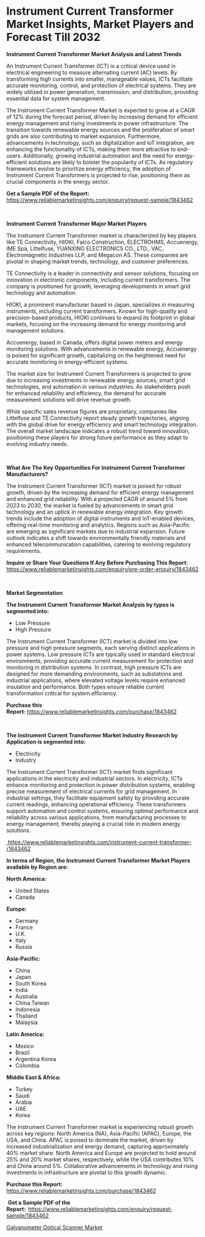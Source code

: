 <p><h1>Instrument Current Transformer Market Insights, Market Players and Forecast Till 2032</h1></p><p><strong>Instrument Current Transformer Market Analysis and Latest Trends</strong></p>
<p><p>An Instrument Current Transformer (ICT) is a critical device used in electrical engineering to measure alternating current (AC) levels. By transforming high currents into smaller, manageable values, ICTs facilitate accurate monitoring, control, and protection of electrical systems. They are widely utilized in power generation, transmission, and distribution, providing essential data for system management.</p><p>The Instrument Current Transformer Market is expected to grow at a CAGR of 12% during the forecast period, driven by increasing demand for efficient energy management and rising investments in power infrastructure. The transition towards renewable energy sources and the proliferation of smart grids are also contributing to market expansion. Furthermore, advancements in technology, such as digitalization and IoT integration, are enhancing the functionality of ICTs, making them more attractive to end-users. Additionally, growing industrial automation and the need for energy-efficient solutions are likely to bolster the popularity of ICTs. As regulatory frameworks evolve to prioritize energy efficiency, the adoption of Instrument Current Transformers is projected to rise, positioning them as crucial components in the energy sector.</p></p>
<p><strong>Get a Sample PDF of the Report:&nbsp;</strong> <a href="https://www.reliablemarketinsights.com/enquiry/request-sample/1843462?utm_campaign=2669&utm_medium=2&utm_source=Github&utm_content=ia&utm_term=06042025&utm_id=instrument-current-transformer">https://www.reliablemarketinsights.com/enquiry/request-sample/1843462</a></p>
<p>&nbsp;</p>
<p><strong>Instrument Current Transformer Major Market Players</strong></p>
<p><p>The Instrument Current Transformer market is characterized by key players like TE Connectivity, HIOKI, Falco Construction, ELECTROHMS, Accuenergy, IME Spa, Littelfuse, YUANXING ELECTRONICS CO., LTD., VAC, Electromagnetic Industries LLP, and Megacon AS. These companies are pivotal in shaping market trends, technology, and customer preferences.</p><p>TE Connectivity is a leader in connectivity and sensor solutions, focusing on innovation in electronic components, including current transformers. The company is positioned for growth, leveraging developments in smart grid technology and automation.</p><p>HIOKI, a prominent manufacturer based in Japan, specializes in measuring instruments, including current transformers. Known for high-quality and precision-based products, HIOKI continues to expand its footprint in global markets, focusing on the increasing demand for energy monitoring and management solutions.</p><p>Accuenergy, based in Canada, offers digital power meters and energy monitoring solutions. With advancements in renewable energy, Accuenergy is poised for significant growth, capitalizing on the heightened need for accurate monitoring in energy-efficient systems.</p><p>The market size for Instrument Current Transformers is projected to grow due to increasing investments in renewable energy sources, smart grid technologies, and automation in various industries. As stakeholders push for enhanced reliability and efficiency, the demand for accurate measurement solutions will drive revenue growth.</p><p>While specific sales revenue figures are proprietary, companies like Littelfuse and TE Connectivity report steady growth trajectories, aligning with the global drive for energy efficiency and smart technology integration. The overall market landscape indicates a robust trend toward innovation, positioning these players for strong future performance as they adapt to evolving industry needs.</p></p>
<p>&nbsp;</p>
<p><strong>What Are The Key Opportunities For Instrument Current Transformer Manufacturers?</strong></p>
<p><p>The Instrument Current Transformer (ICT) market is poised for robust growth, driven by the increasing demand for efficient energy management and enhanced grid reliability. With a projected CAGR of around 5% from 2023 to 2030, the market is fueled by advancements in smart grid technology and an uptick in renewable energy integration. Key growth trends include the adoption of digital instruments and IoT-enabled devices, offering real-time monitoring and analytics. Regions such as Asia-Pacific are emerging as significant markets due to industrial expansion. Future outlook indicates a shift towards environmentally friendly materials and enhanced telecommunication capabilities, catering to evolving regulatory requirements.</p></p>
<p><strong>Inquire or Share Your Questions If Any Before Purchasing This Report:</strong> <a href="https://www.reliablemarketinsights.com/enquiry/pre-order-enquiry/1843462?utm_campaign=2669&utm_medium=2&utm_source=Github&utm_content=ia&utm_term=06042025&utm_id=instrument-current-transformer">https://www.reliablemarketinsights.com/enquiry/pre-order-enquiry/1843462</a></p>
<p>&nbsp;</p>
<p><strong>Market Segmentation</strong></p>
<p><strong>The Instrument Current Transformer Market Analysis by types is segmented into:</strong></p>
<p><ul><li>Low Pressure</li><li>High Pressure</li></ul></p>
<p><p>The Instrument Current Transformer (ICT) market is divided into low pressure and high pressure segments, each serving distinct applications in power systems. Low pressure ICTs are typically used in standard electrical environments, providing accurate current measurement for protection and monitoring in distribution systems. In contrast, high pressure ICTs are designed for more demanding environments, such as substations and industrial applications, where elevated voltage levels require enhanced insulation and performance. Both types ensure reliable current transformation critical for system efficiency.</p></p>
<p><strong>Purchase this Report:&nbsp;</strong><a href="https://www.reliablemarketinsights.com/purchase/1843462?utm_campaign=2669&utm_medium=2&utm_source=Github&utm_content=ia&utm_term=06042025&utm_id=instrument-current-transformer">https://www.reliablemarketinsights.com/purchase/1843462</a></p>
<p>&nbsp;</p>
<p><strong>The Instrument Current Transformer Market Industry Research by Application is segmented into:</strong></p>
<p><ul><li>Electricity</li><li>Industry</li></ul></p>
<p><p>The Instrument Current Transformer (ICT) market finds significant applications in the electricity and industrial sectors. In electricity, ICTs enhance monitoring and protection in power distribution systems, enabling precise measurement of electrical currents for grid management. In industrial settings, they facilitate equipment safety by providing accurate current readings, enhancing operational efficiency. These transformers support automation and control systems, ensuring optimal performance and reliability across various applications, from manufacturing processes to energy management, thereby playing a crucial role in modern energy solutions.</p></p>
<p><a href="https://www.reliablemarketinsights.com/instrument-current-transformer-r1843462?utm_campaign=2669&utm_medium=2&utm_source=Github&utm_content=ia&utm_term=06042025&utm_id=instrument-current-transformer">&nbsp;https://www.reliablemarketinsights.com/instrument-current-transformer-r1843462</a></p>
<p><strong>In terms of Region, the Instrument Current Transformer Market Players available by Region are:</strong></p>
<p>
    <p> <strong> North America: </strong>
        <ul>
            <li>United States</li>
            <li>Canada</li>
        </ul>
        </p> 
    <p> <strong> Europe: </strong>
        <ul>
            <li>Germany</li>
            <li>France</li>
            <li>U.K.</li>
            <li>Italy</li>
            <li>Russia</li>
        </ul>
        </p> 
    <p> <strong> Asia-Pacific: </strong>
        <ul>
            <li>China</li>
            <li>Japan</li>
            <li>South Korea</li>
            <li>India</li>
            <li>Australia</li>
            <li>China Taiwan</li>
            <li>Indonesia</li>
            <li>Thailand</li>
            <li>Malaysia</li>
        </ul>
        </p> 
    <p> <strong> Latin America: </strong>
        <ul>
            <li>Mexico</li>
            <li>Brazil</li>
            <li>Argentina Korea</li>
            <li>Colombia</li>
        </ul>
        </p> 
    <p> <strong> Middle East & Africa: </strong>
        <ul>
            <li>Turkey</li>
            <li>Saudi</li>
            <li>Arabia</li>
            <li>UAE</li>
            <li>Korea</li>
        </ul>
    </p>
    </p>
<p><p>The Instrument Current Transformer market is experiencing robust growth across key regions: North America (NA), Asia-Pacific (APAC), Europe, the USA, and China. APAC is poised to dominate the market, driven by increased industrialization and energy demand, capturing approximately 40% market share. North America and Europe are projected to hold around 25% and 20% market shares, respectively, while the USA contributes 10% and China around 5%. Collaborative advancements in technology and rising investments in infrastructure are pivotal to this growth dynamic.</p></p>
<p><strong>Purchase this Report: </strong><a href="https://www.reliablemarketinsights.com/purchase/1843462?utm_campaign=2669&utm_medium=2&utm_source=Github&utm_content=ia&utm_term=06042025&utm_id=instrument-current-transformer">https://www.reliablemarketinsights.com/purchase/1843462</a></p>
<p>&nbsp;<strong>Get a Sample PDF of the Report:&nbsp;&nbsp;</strong><a href="https://www.reliablemarketinsights.com/enquiry/request-sample/1843462?utm_campaign=2669&utm_medium=2&utm_source=Github&utm_content=ia&utm_term=06042025&utm_id=instrument-current-transformer">https://www.reliablemarketinsights.com/enquiry/request-sample/1843462</a></p>
<p><strong></strong></p>
<p><p><a href="https://github.com/qetelosooya/Market-Research-Report-List-1/blob/main/galvanometer-optical-scanner-market.md?utm_campaign=2669&utm_medium=2&utm_source=Github&utm_content=ia&utm_term=06042025&utm_id=instrument-current-transformer">Galvanometer Optical Scanner Market</a></p></p>